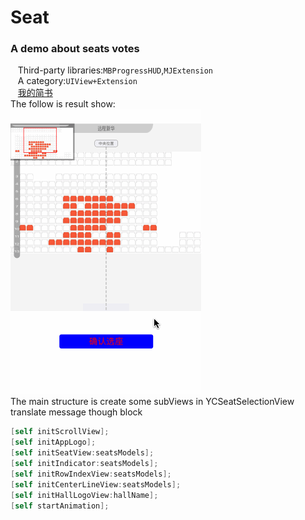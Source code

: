 # Seat
### A demo about seats votes<br>
    Third-party libraries:`MBProgressHUD`,`MJExtension`<br>
    A category:`UIView+Extension`<br>
    [我的简书](http://www.jianshu.com/u/848ae424944b)<br>
The follow is result show:<br>
![](https://github.com/itclimb/Seat/raw/master/Seat/seat1.gif)<br>
The main structure is create some subViews in YCSeatSelectionView<br>
translate message though block<br>
```objective-C
[self initScrollView];
[self initAppLogo];
[self initSeatView:seatsModels];
[self initIndicator:seatsModels];
[self initRowIndexView:seatsModels];
[self initCenterLineView:seatsModels];
[self initHallLogoView:hallName];
[self startAnimation];
```
